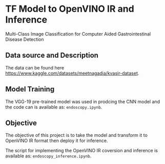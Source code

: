 # TF Model to OpenVINO IR and Inference
Multi-Class Image Classification for Computer Aided Gastrointestinal Disease Detection

## Data source and Description 
The data can be found here https://www.kaggle.com/datasets/meetnagadia/kvasir-dataset.

## Model Training
The VGG-19 pre-trained model was used in prodcing the CNN model and the code can is available as: `endoscopy.ipynb`.

## Objective
The objective of this project is to take the model and transform it to OpenVINO IR format then deploy it for inference.

The script for implementing the OpenVINO IR coversion and inference is available as: `endoscopy_inference.ipynb`.
